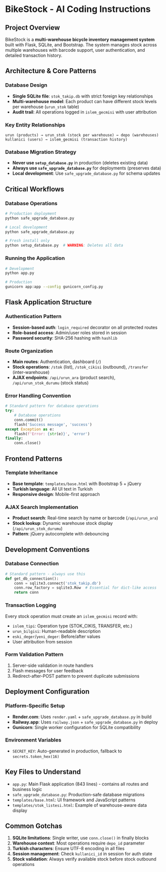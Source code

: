 # BikeStock - AI Coding Instructions

## Project Overview
BikeStock is a **multi-warehouse bicycle inventory management system** built with Flask, SQLite, and Bootstrap. The system manages stock across multiple warehouses with barcode support, user authentication, and detailed transaction history.

## Architecture & Core Patterns

### Database Design
- **Single SQLite file**: `stok_takip.db` with strict foreign key relationships
- **Multi-warehouse model**: Each product can have different stock levels per warehouse (`urun_stok` table)
- **Audit trail**: All operations logged in `islem_gecmisi` with user attribution

### Key Entity Relationships
```
urun (products) → urun_stok (stock per warehouse) ← depo (warehouses)
kullanici (users) → islem_gecmisi (transaction history)
```

### Database Migration Strategy
- **Never use `setup_database.py`** in production (deletes existing data)
- **Always use `safe_upgrade_database.py`** for deployments (preserves data)
- **Local development**: Use `safe_upgrade_database.py` for schema updates

## Critical Workflows

### Database Operations
```bash
# Production deployment
python safe_upgrade_database.py

# Local development
python safe_upgrade_database.py

# Fresh install only
python setup_database.py  # WARNING: Deletes all data
```

### Running the Application
```bash
# Development
python app.py

# Production
gunicorn app:app --config gunicorn_config.py
```

## Flask Application Structure

### Authentication Pattern
- **Session-based auth**: `login_required` decorator on all protected routes
- **Role-based access**: Admin/user roles stored in session
- **Password security**: SHA-256 hashing with `hashlib`

### Route Organization
- **Main routes**: Authentication, dashboard (`/`)
- **Stock operations**: `/stok` (list), `/stok_cikisi` (outbound), `/transfer` (inter-warehouse)
- **AJAX endpoints**: `/api/urun_ara` (product search), `/api/urun_stok_durumu` (stock status)

### Error Handling Convention
```python
# Standard pattern for database operations
try:
    # Database operations
    conn.commit()
    flash('Success message', 'success')
except Exception as e:
    flash(f'Error: {str(e)}', 'error')
finally:
    conn.close()
```

## Frontend Patterns

### Template Inheritance
- **Base template**: `templates/base.html` with Bootstrap 5 + jQuery
- **Turkish language**: All UI text in Turkish
- **Responsive design**: Mobile-first approach

### AJAX Search Implementation
- **Product search**: Real-time search by name or barcode (`/api/urun_ara`)
- **Stock lookup**: Dynamic warehouse stock display (`/api/urun_stok_durumu`)
- **Pattern**: jQuery autocomplete with debouncing

## Development Conventions

### Database Connection
```python
# Standard pattern - always use this
def get_db_connection():
    conn = sqlite3.connect('stok_takip.db')
    conn.row_factory = sqlite3.Row  # Essential for dict-like access
    return conn
```

### Transaction Logging
Every stock operation must create an `islem_gecmisi` record with:
- `islem_tipi`: Operation type (STOK_CIKIS, TRANSFER, etc.)
- `urun_bilgisi`: Human-readable description
- `eski_deger`/`yeni_deger`: Before/after values
- User attribution from session

### Form Validation Pattern
1. Server-side validation in route handlers
2. Flash messages for user feedback
3. Redirect-after-POST pattern to prevent duplicate submissions

## Deployment Configuration

### Platform-Specific Setup
- **Render.com**: Uses `render.yaml` + `safe_upgrade_database.py` in build
- **Railway.app**: Uses `railway.json` + `safe_upgrade_database.py` in deploy
- **Gunicorn**: Single worker configuration for SQLite compatibility

### Environment Variables
- `SECRET_KEY`: Auto-generated in production, fallback to `secrets.token_hex(16)`

## Key Files to Understand

- `app.py`: Main Flask application (843 lines) - contains all routes and business logic
- `safe_upgrade_database.py`: Production-safe database migrations
- `templates/base.html`: UI framework and JavaScript patterns
- `templates/stok_listesi.html`: Example of warehouse-aware data display

## Common Gotchas

1. **SQLite limitations**: Single writer, use `conn.close()` in finally blocks
2. **Warehouse context**: Most operations require `depo_id` parameter
3. **Turkish characters**: Ensure UTF-8 encoding in all files
4. **Session management**: Check `kullanici_id` in session for auth state
5. **Stock validation**: Always verify available stock before stock outbound operations